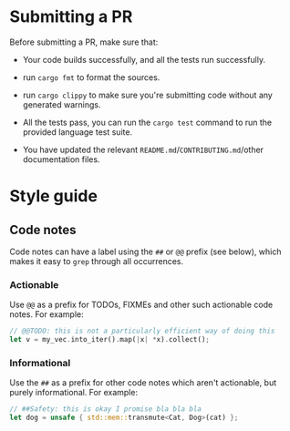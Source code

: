 # Submitting a PR
    
Before submitting a PR, make sure that:

- Your code builds successfully, and all the tests run successfully.

- run `cargo fmt` to format the sources.

- run `cargo clippy` to make sure you're submitting code without any generated warnings. 

- All the tests pass, you can run the `cargo test` command to run the provided language test suite.

- You have updated the relevant `README.md`/`CONTRIBUTING.md`/other documentation files.

# Style guide

## Code notes

Code notes can have a label using the `##` or `@@` prefix (see below), which
makes it easy to `grep` through all occurrences.

### Actionable

Use `@@` as a prefix for TODOs, FIXMEs and other such actionable code notes.
For example:

```rust
// @@TODO: this is not a particularly efficient way of doing this
let v = my_vec.into_iter().map(|x| *x).collect();
```

### Informational

Use the `##` as a prefix for other code notes which aren't actionable, but
purely informational.
For example:

```rust
// ##Safety: this is okay I promise bla bla bla
let dog = unsafe { std::mem::transmute<Cat, Dog>(cat) };
```
